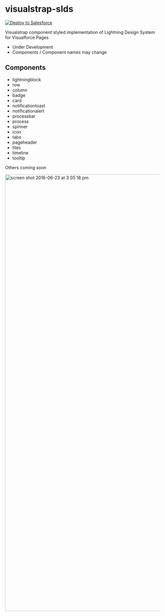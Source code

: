 # visualstrap-slds

<a href="https://githubsfdeploy.herokuapp.com?owner=avinava&repo=visualstrap-slds">
  <img alt="Deploy to Salesforce"
       src="https://raw.githubusercontent.com/afawcett/githubsfdeploy/master/src/main/webapp/resources/img/deploy.png">
</a>

Visualstrap component styled implementation of Lightning Design System for Visualforce Pages

- Under Development
- Components / Component names may change

Components
-
- lightningblock
- row
- column
- badge
- card
- notificationtoast
- notificationalert
- processbar
- process
- spinner
- icon
- tabs
- pageheader
- tiles
- timeline
- tooltip

Others coming soon



<img width="1420" alt="screen shot 2016-06-23 at 3 05 18 pm" src="https://cloud.githubusercontent.com/assets/1398711/16298610/f19e99ca-3953-11e6-936d-4540afbeb6ef.png">
